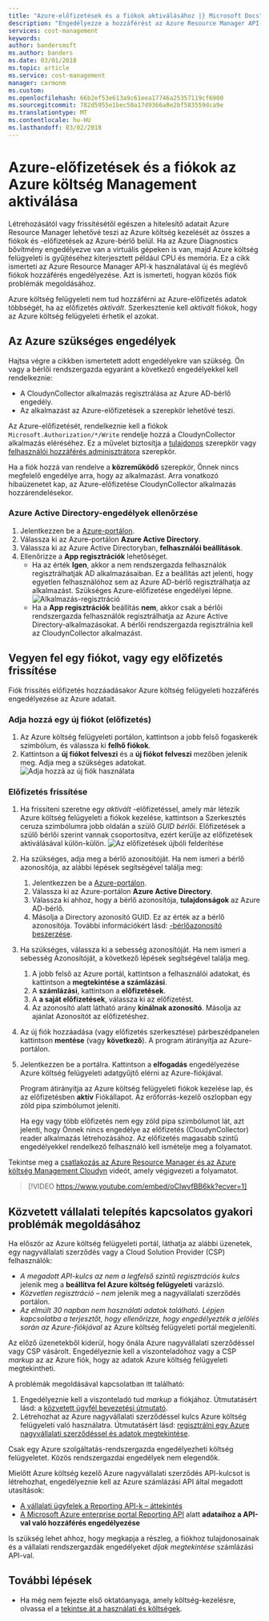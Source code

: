 ```yaml
---
title: "Azure-előfizetések és a fiókok aktiválásához |} Microsoft Docs"
description: "Engedélyezze a hozzáférést az Azure Resource Manager API-k használatával új és meglévő fiókok és közös fiók problémák megoldásához."
services: cost-management
keywords: 
author: bandersmsft
ms.author: banders
ms.date: 03/01/2018
ms.topic: article
ms.service: cost-management
manager: carmonm
ms.custom: 
ms.openlocfilehash: 66b2ef53e613a9c61eea17746a25357119cf6900
ms.sourcegitcommit: 782d5955e1bec50a17d9366a8e2bf583559dca9e
ms.translationtype: MT
ms.contentlocale: hu-HU
ms.lasthandoff: 03/02/2018
---
```

# <a name="activate-azure-subscriptions-and-accounts-with-azure-cost-management"></a>Azure-előfizetések és a fiókok az Azure költség Management aktiválása

Létrehozásától vagy frissítésétől egészen a hitelesítő adatait Azure Resource Manager lehetővé teszi az Azure költség kezelését az összes a fiókok és -előfizetések az Azure-bérlő belül. Ha az Azure Diagnostics bővítmény engedélyezve van a virtuális gépeken is van, majd Azure költség felügyeleti is gyűjtéséhez kiterjesztett például CPU és memória. Ez a cikk ismerteti az Azure Resource Manager API-k használatával új és meglévő fiókok hozzáférés engedélyezése. Azt is ismerteti, hogyan közös fiók problémák megoldásához.

Azure költség felügyeleti nem tud hozzáférni az Azure-előfizetés adatok többségét, ha az előfizetés _aktivált_. Szerkesztenie kell _aktivált_ fiókok, hogy az Azure költség felügyeleti érhetik el azokat.

## <a name="required-azure-permissions"></a>Az Azure szükséges engedélyek

Hajtsa végre a cikkben ismertetett adott engedélyekre van szükség. Ön vagy a bérlői rendszergazda egyaránt a következő engedélyekkel kell rendelkeznie:

- A CloudynCollector alkalmazás regisztrálása az Azure AD-bérlő engedély.
- Az alkalmazást az Azure-előfizetések a szerepkör lehetővé teszi.

Az Azure-előfizetését, rendelkeznie kell a fiókok `Microsoft.Authorization/*/Write` rendelje hozzá a CloudynCollector alkalmazás eléréséhez. Ez a művelet biztosítja a [tulajdonos](../active-directory/role-based-access-built-in-roles.md#owner) szerepkör vagy [felhasználói hozzáférés adminisztrátora](../active-directory/role-based-access-built-in-roles.md#user-access-administrator) szerepkör.

Ha a fiók hozzá van rendelve a **közreműködő** szerepkör, Önnek nincs megfelelő engedélye arra, hogy az alkalmazást. Arra vonatkozó hibaüzenetet kap, az Azure-előfizetése CloudynCollector alkalmazás hozzárendelésekor.

### <a name="check-azure-active-directory-permissions"></a>Azure Active Directory-engedélyek ellenőrzése

1. Jelentkezzen be a [Azure-portálon](https://portal.azure.com).
2. Válassza ki az Azure-portálon **Azure Active Directory**.
3. Válassza ki az Azure Active Directoryban, **felhasználói beállítások**.
4. Ellenőrizze a **App regisztrációk** lehetőséget.
    - Ha az érték **Igen**, akkor a nem rendszergazda felhasználók regisztrálhatják AD alkalmazásaiban. Ez a beállítás azt jelenti, hogy egyetlen felhasználóhoz sem az Azure AD-bérlő regisztrálhatja az alkalmazást. Szükséges Azure-előfizetése engedélyei lépne.  
    ![Alkalmazás-regisztráció](./media/activate-subs-accounts/app-register.png)
    - Ha a **App regisztrációk** beállítás **nem**, akkor csak a bérlői rendszergazda felhasználók regisztrálhatja az Azure Active Directory-alkalmazásokat. A bérlői rendszergazda regisztrálnia kell az CloudynCollector alkalmazást.


## <a name="add-an-account-or-update-a-subscription"></a>Vegyen fel egy fiókot, vagy egy előfizetés frissítése

Fiók frissítés előfizetés hozzáadásakor Azure költség felügyeleti hozzáférés engedélyezése az Azure adatait.

### <a name="add-a-new-account-subscription"></a>Adja hozzá egy új fiókot (előfizetés)

1. Az Azure költség felügyeleti portálon, kattintson a jobb felső fogaskerék szimbólum, és válassza ki **felhő fiókok**.
2. Kattintson a **új fiókot felveszi** és a **új fiókot felveszi** mezőben jelenik meg. Adja meg a szükséges adatokat.  
    ![Adja hozzá az új fiók használata](./media/activate-subs-accounts//add-new-account.png)

### <a name="update-a-subscription"></a>Előfizetés frissítése

1. Ha frissíteni szeretne egy _aktivált_ -előfizetéssel, amely már létezik Azure költség felügyeleti a fiókok kezelése, kattintson a Szerkesztés ceruza szimbólumra jobb oldalán a szülő _GUID bérlői_. Előfizetések a szülő bérlői szerint vannak csoportosítva, ezért kerülje az előfizetések aktiválásával külön-külön.
    ![Az előfizetések újbóli felderítése](./media/activate-subs-accounts/existing-sub.png)
2. Ha szükséges, adja meg a bérlő azonosítóját. Ha nem ismeri a bérlő azonosítója, az alábbi lépések segítségével találja meg:
    1. Jelentkezzen be a [Azure-portálon](https://portal.azure.com).
    2. Válassza ki az Azure-portálon **Azure Active Directory**.
    3. Válassza ki ahhoz, hogy a bérlő azonosítója, **tulajdonságok** az Azure AD-bérlő.
    4. Másolja a Directory azonosító GUID. Ez az érték az a bérlő azonosítója.
    További információkért lásd: [-bérlőazonosító beszerzése](../azure-resource-manager/resource-group-create-service-principal-portal.md#get-tenant-id).
3. Ha szükséges, válassza ki a sebesség azonosítóját. Ha nem ismeri a sebesség Azonosítóját, a következő lépések segítségével találja meg.
    1. A jobb felső az Azure portál, kattintson a felhasználói adatokat, és kattintson a **megtekintése a számlázási**.
    2. A **számlázási**, kattintson a **előfizetések**.
    3. A **a saját előfizetések**, válassza ki az előfizetést.
    4. Az azonosító alatt látható arány **kínálnak azonosító**. Másolja az ajánlat Azonosítót az előfizetéshez.
4. Az új fiók hozzáadása (vagy előfizetés szerkesztése) párbeszédpanelen kattintson **mentése** (vagy **következő**). A program átirányítja az Azure-portálon.
5. Jelentkezzen be a portálra. Kattintson a **elfogadás** engedélyezése Azure költség felügyeleti adatgyűjtő elérni az Azure-fiókjával.

    Program átirányítja az Azure költség felügyeleti fiókok kezelése lap, és az előfizetésben **aktív** Fiókállapot. Az erőforrás-kezelő oszlopban egy zöld pipa szimbólumot jeleníti.

    Ha egy vagy több előfizetés nem egy zöld pipa szimbólumot lát, azt jelenti, hogy Önnek nincs engedélye az előfizetés (CloudynCollector) reader alkalmazás létrehozásához. Az előfizetés magasabb szintű engedélyekkel rendelkező felhasználó kell ismételje meg a folyamatot.

Tekintse meg a [csatlakozás az Azure Resource Manager és az Azure költség Management Cloudyn](https://youtu.be/oCIwvfBB6kk) videót, amely végigvezeti a folyamatot.

>[!VIDEO https://www.youtube.com/embed/oCIwvfBB6kk?ecver=1]

## <a name="resolve-common-indirect-enterprise-set-up-problems"></a>Közvetett vállalati telepítés kapcsolatos gyakori problémák megoldásához

Ha először az Azure költség felügyeleti portál, láthatja az alábbi üzenetek, egy nagyvállalati szerződés vagy a Cloud Solution Provider (CSP) felhasználók:

- *A megadott API-kulcs az nem a legfelső szintű regisztrációs kulcs* jelenik meg a **beállítva fel Azure költség felügyeleti** varázsló.
- *Közvetlen regisztráció – nem* jelenik meg a nagyvállalati szerződés portálon.
- *Az elmúlt 30 napban nem használati adatok található. Lépjen kapcsolatba a terjesztőt, hogy ellenőrizze, hogy engedélyezték a jelölés során az Azure-fiókjával* az Azure költség felügyeleti portál megjeleníti.

Az előző üzenetekből kiderül, hogy őnála Azure nagyvállalati szerződéssel vagy CSP vásárolt. Engedélyeznie kell a viszonteladóhoz vagy a CSP _markup_ az az Azure fiók, hogy az adatok Azure költség felügyeleti megtekintheti.

A problémák megoldásával kapcsolatban itt található:

1. Engedélyeznie kell a viszonteladó tud _markup_ a fiókjához. Útmutatásért lásd: a [közvetett ügyfél bevezetési útmutató](https://ea.azure.com/api/v3Help/v2IndirectCustomerOnboardingGuide).
2. Létrehozhat az Azure nagyvállalati szerződéssel kulcs Azure költség felügyeleti való használatra. Útmutatásért lásd: [regisztrálni egy Azure nagyvállalati szerződéssel és adatok megtekintése](https://docs.microsoft.com/en-us/azure/cost-management/quick-register-ea).

Csak egy Azure szolgáltatás-rendszergazda engedélyezheti költség felügyeletet. Közös rendszergazdai engedélyek nem elegendők.

Mielőtt Azure költség kezelő Azure nagyvállalati szerződés API-kulcsot is létrehozhat, engedélyeznie kell az Azure számlázási API által megadott utasítások:

- [A vállalati ügyfelek a Reporting API-k – áttekintés](../billing/billing-enterprise-api.md)
- [A Microsoft Azure enterprise portal Reporting API](https://ea.azure.com/helpdocs/reportingAPI) alatt **adataihoz a API-val való hozzáférés engedélyezése**

Is szükség lehet ahhoz, hogy megkapja a részleg, a fiókhoz tulajdonosainak és a vállalati rendszergazdák engedélyeket _díjak megtekintése_ számlázási API-val.

## <a name="next-steps"></a>További lépések

- Ha még nem fejezte első oktatóanyaga, amely költség-kezelésre, olvassa el a [tekintse át a használati és költségek](tutorial-review-usage.md).
